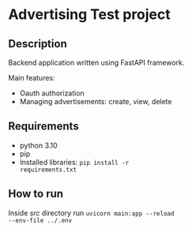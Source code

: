 # Advertising Test project

## Description 

Backend application written using FastAPI framework. 

Main features:
* Oauth authorization
* Managing advertisements: create, view, delete

## Requirements

* python 3.10
* pip
* Installed libraries: <code>pip install -r requirements.txt</code>

## How to run

Inside *src* directory run <code>uvicorn main:app --reload --env-file ../.env </code>